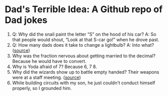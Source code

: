 # Dad's Terrible Idea: A Github repo of Dad jokes

1. Q: Why did the snail paint the letter “S” on the hood of his car? A: So that people would shout, “Look at that S-car go!” when he drove past.
2. Q: How many dads does it take to change a lightbulb? A: Into what? ([source](https://www.reddit.com/r/Jokes/comments/9b9g8a/how_many_dads_does_it_take_to_change_a_lightbulb/%5D))
3. Why was the fraction nervous about getting married to the decimal? Because he would have to convert.
4. Why is Yoda afraid of 7? Because 6, 7 8.
5. Why did the wizards show up to battle empty handed? Their weapons were at a staff meeting. ([source](https://upjoke.com/wizard-jokes))
6. While building circuits with my son, he just couldn't conduct himself properly, so I grounded him.

